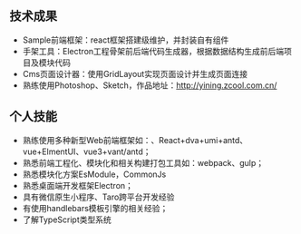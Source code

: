## 技术成果

- Sample前端框架：react框架搭建级维护，并封装自有组件
- 手架工具：Electron工程骨架前后端代码生成器，根据数据结构生成前后端项目及模块代码
- Cms页面设计器：使用GridLayout实现页面设计并生成页面连接
- 熟练使用Photoshop、Sketch，作品地址：http://yining.zcool.com.cn/

## 个人技能

- 熟练使用多种新型Web前端框架如：、React+dva+umi+antd、vue+ElmentUI、vue3+vant/antd；
- 熟悉前端工程化、模块化和相关构建打包工具如：webpack、gulp；
- 熟悉模块化方案EsModule，CommonJs
- 熟悉桌面端开发框架Electron；
- 具有微信原生小程序、Taro跨平台开发经验
- 有使用handlebars模板引擎的相关经验；
- 了解TypeScript类型系统



